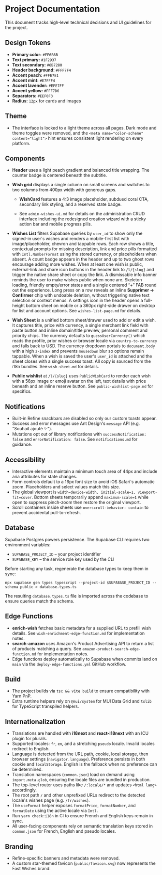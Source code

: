 # Project Documentation

This document tracks high-level technical decisions and UI guidelines for the project.

## Design Tokens
- **Primary color:** `#FF6B6B`
- **Text primary:** `#1F2937`
- **Text secondary:** `#6B7280`
- **Header background:** `#FFF7F4`
- **Accent peach:** `#FFE7E1`
- **Accent mint:** `#E7FFF4`
- **Accent lavender:** `#EFE7FF`
- **Accent yellow:** `#FFF7D6`
- **Separators:** `#EEF0F3`
- **Radius:** `12px` for cards and images

## Theme
- The interface is locked to a light theme across all pages. Dark mode and theme toggles were removed, and the `<meta name="color-scheme" content="light">` hint ensures consistent light rendering on every platform.

## Components
- **Header** uses a light peach gradient and balanced title wrapping. The counter badge is centered beneath the subtitle.
- **Wish grid** displays a single column on small screens and switches to two columns from 400px width with generous gaps.
  - **WishCard** features a 4:3 image placeholder, subdued coral CTA, secondary link styling, and a reserved state badge.

  - See `admin-wishes-ui.md` for details on the administration CRUD interface including the redesigned creation wizard with a sticky action bar and mobile progress pills.
- **Wishes List** filters Supabase queries by `user_id` to show only the signed-in user's wishes and renders a mobile-first list with image/placeholder, chevron and tappable rows. Each row shows a title, contextual prompts for missing description, link and price pills formatted with `Intl.NumberFormat` using the stored currency, or placeholders when absent. A count badge appears in the header and up to two ghost rows encourage adding more wishes. When at least one wish is public, external-link and share icon buttons in the header link to `/l/{slug}` and trigger the native share sheet or copy the link. A dismissable info banner reminds the user to make wishes public when none are. Skeleton loading, friendly empty/error states and a single centered “+” FAB round out the experience. Long press on a row reveals an inline **Supprimer → Confirmer** chip with undoable deletion, without triggering native text selection or context menus. A settings icon in the header opens a full-height bottom sheet on mobile or a 360px right-side drawer on desktop for list and account options. See `wishes-list-page.md` for details.

- **Wish Sheet** is a unified bottom sheet/drawer used to add or edit a wish. It captures title, price with currency, a single merchant link field with paste button and inline domain/title preview, personal comment and priority chips. The currency defaults to `guessUserCurrency()` which reads the profile, prior wishes or browser locale via `country-to-currency` and falls back to USD. The currency dropdown portals to `document.body` with a high `z-index` and prevents `mousedown` blur so options remain tappable. When a wish is saved the user's `user_id` is attached and the sheet closes with a single success toast. All copy is sourced from the i18n bundles. See `wish-sheet.md` for details.
- **Public wishlist** at `/l/{slug}` uses `PublicWishCard` to render each wish with a 56px image or emoji avatar on the left, text details with price beneath and an inline reserve button. See `public-wishlist-page.md` for specifics.

## Notifications
- Built-in Refine snackbars are disabled so only our custom toasts appear.
- Success and error messages use Ant Design's `message` API (e.g. "Souhait ajouté ✨").
- Mutations opt out of library notifications with `successNotification: false` and `errorNotification: false`. See `notifications.md` for guidance.

## Accessibility
- Interactive elements maintain a minimum touch area of 44px and include aria attributes for state changes.
- Form controls default to a 16px font size to avoid iOS Safari's automatic zoom. Placeholders and select values match this size.
- The global viewport is `width=device-width, initial-scale=1, viewport-fit=cover`. Bottom sheets temporarily append `maximum-scale=1` while open to suppress pinch-zoom then restore the original viewport.
- Scroll containers inside sheets use `overscroll-behavior: contain` to prevent accidental pull-to-refresh.

## Database
Supabase Postgres powers persistence. The Supabase CLI requires two environment variables:

- `SUPABASE_PROJECT_ID` – your project identifier
- `SUPABASE_KEY` – the service role key used by the CLI

Before starting any task, regenerate the database types to keep them in sync:

`npx supabase gen types typescript --project-id $SUPABASE_PROJECT_ID --schema public > database.types.ts`

The resulting `database.types.ts` file is imported across the codebase to ensure queries match the schema.
## Edge Functions

- **enrich-wish** fetches basic metadata for a supplied URL to prefill wish details. See `wish-enrichment-edge-function.md` for implementation notes.
- **search-amazon** uses Amazon's Product Advertising API to return a list of products matching a query. See `amazon-product-search-edge-function.md` for implementation notes.
- Edge functions deploy automatically to Supabase when commits land on `main` via the `deploy-edge-functions.yml` GitHub workflow.

## Build
- The project builds via `tsc && vite build` to ensure compatibility with Yarn PnP.
- Extra runtime helpers rely on `@mui/system` for MUI Data Grid and `tslib` for TypeScript transpiled helpers.

## Internationalization
- Translations are handled with **i18next** and **react-i18next** with an ICU plugin for plurals.
- Supported locales: `fr`, `en`, and a stretching `pseudo` locale. Invalid locales redirect to English.
- Language is detected from the URL path, cookie, local storage, then browser settings (`navigator.language`). Preference persists in both cookie and `localStorage`. English is the fallback when no preference can be determined.
- Translation namespaces (`common.json`) load on demand using `import.meta.glob`, ensuring the locale files are bundled in production.
- The top-level router uses paths like `/:locale/*` and updates `<html lang>` accordingly.
- The root path `/` and other unprefixed URLs redirect to the detected locale's wishes page (e.g. `/fr/wishes`).
- The `useFormat` helper exposes `formatPrice`, `formatNumber`, and `formatDate` using the active locale via `Intl`.
- Run `yarn check:i18n` in CI to ensure French and English keys remain in sync.
- All user-facing components rely on semantic translation keys stored in `common.json` for French, English and pseudo locales.

## Branding
- Refine-specific banners and metadata were removed.
- A custom star-themed favicon (`public/favicon.svg`) now represents the Fast Wishes brand.

